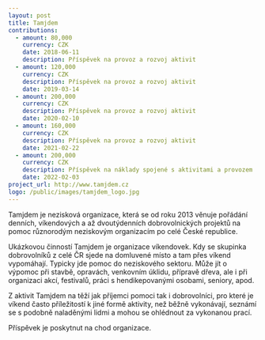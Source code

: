 ```yaml
---
layout: post
title: Tamjdem
contributions:
  - amount: 80,000
    currency: CZK
    date: 2018-06-11
    description: Příspěvek na provoz a rozvoj aktivit
  - amount: 120,000
    currency: CZK
    description: Příspěvek na provoz a rozvoj aktivit
    date: 2019-03-14
  - amount: 200,000
    currency: CZK
    description: Příspěvek na provoz a rozvoj aktivit
    date: 2020-02-10
  - amount: 160,000
    currency: CZK
    description: Příspěvek na provoz a rozvoj aktivit
    date: 2021-02-22
  - amount: 200,000
    currency: CZK
    description: Příspěvek na náklady spojené s aktivitami a provozem
    date: 2022-02-03
project_url: http://www.tamjdem.cz
logo: /public/images/tamjdem_logo.jpg
---
```


Tamjdem je nezisková organizace, která se od roku 2013 věnuje pořádání denních, víkendových a až dvoutýdenních dobrovolnických projektů na pomoc různorodým neziskovým organizacím po celé České republice.

Ukázkovou činností Tamjdem je organizace víkendovek. Kdy se skupinka dobrovolníků z celé ČR sjede na domluvené místo a tam přes víkend vypomáhají. Typicky jde pomoc do neziskového sektoru. Může jít o výpomoc při stavbě, opravách, venkovním úklidu, přípravě dřeva, ale i při organizaci akcí, festivalů, práci s hendikepovanými osobami, seniory, apod.

Z aktivit Tamjdem na těží jak příjemci pomoci tak i dobrovolníci, pro které je víkend často příležitostí k jiné formě aktivity, než běžně vykonávají, seznámí se s podobně naladěnými lidmi a mohou se ohlédnout za vykonanou prací.

Příspěvek je poskytnut na chod organizace.
